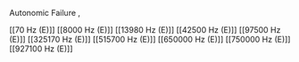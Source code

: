 

Autonomic Failure ,

[[70 Hz (E)]]
[[8000 Hz (E)]]
[[13980 Hz (E)]]
[[42500 Hz (E)]]
[[97500 Hz (E)]]
[[325170 Hz (E)]]
[[515700 Hz (E)]]
[[650000 Hz (E)]]
[[750000 Hz (E)]]
[[927100 Hz (E)]]